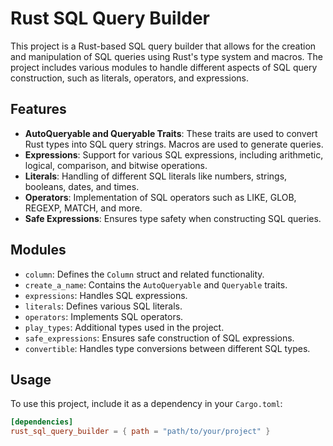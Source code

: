 # Rust SQL Query Builder

This project is a Rust-based SQL query builder that allows for the creation and manipulation of SQL queries using Rust's type system and macros. The project includes various modules to handle different aspects of SQL query construction, such as literals, operators, and expressions.

## Features

- **AutoQueryable and Queryable Traits**: These traits are used to convert Rust types into SQL query strings. Macros are used to generate queries.
- **Expressions**: Support for various SQL expressions, including arithmetic, logical, comparison, and bitwise operations.
- **Literals**: Handling of different SQL literals like numbers, strings, booleans, dates, and times.
- **Operators**: Implementation of SQL operators such as LIKE, GLOB, REGEXP, MATCH, and more.
- **Safe Expressions**: Ensures type safety when constructing SQL queries.

## Modules

- `column`: Defines the `Column` struct and related functionality.
- `create_a_name`: Contains the `AutoQueryable` and `Queryable` traits.
- `expressions`: Handles SQL expressions.
- `literals`: Defines various SQL literals.
- `operators`: Implements SQL operators.
- `play_types`: Additional types used in the project.
- `safe_expressions`: Ensures safe construction of SQL expressions.
- `convertible`: Handles type conversions between different SQL types.

## Usage

To use this project, include it as a dependency in your `Cargo.toml`:

```toml
[dependencies]
rust_sql_query_builder = { path = "path/to/your/project" }